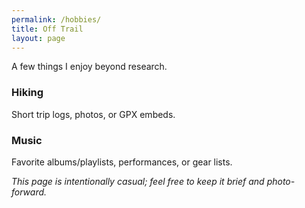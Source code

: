 ```yaml
---
permalink: /hobbies/
title: Off Trail
layout: page
---
```



A few things I enjoy beyond research.


### Hiking


Short trip logs, photos, or GPX embeds.


### Music


Favorite albums/playlists, performances, or gear lists.


_This page is intentionally casual; feel free to keep it brief and photo-forward._